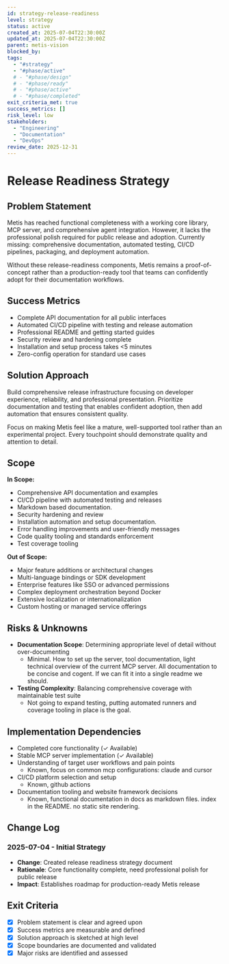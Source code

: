 ```yaml
---
id: strategy-release-readiness
level: strategy
status: active
created_at: 2025-07-04T22:30:00Z
updated_at: 2025-07-04T22:30:00Z
parent: metis-vision
blocked_by: 
tags:
  - "#strategy"
  - "#phase/active"
  # - "#phase/design"
  # - "#phase/ready"
  # - "#phase/active"
  # - "#phase/completed"
exit_criteria_met: true
success_metrics: []
risk_level: low
stakeholders: 
  - "Engineering"
  - "Documentation"
  - "DevOps"
review_date: 2025-12-31
---
```


# Release Readiness Strategy

## Problem Statement

Metis has reached functional completeness with a working core library, MCP server, and comprehensive agent integration. However, it lacks the professional polish required for public release and adoption. Currently missing: comprehensive documentation, automated testing, CI/CD pipelines, packaging, and deployment automation.

Without these release-readiness components, Metis remains a proof-of-concept rather than a production-ready tool that teams can confidently adopt for their documentation workflows.

## Success Metrics

- Complete API documentation for all public interfaces
- Automated CI/CD pipeline with testing and release automation
- Professional README and getting started guides
- Security review and hardening complete
- Installation and setup process takes <5 minutes
- Zero-config operation for standard use cases

## Solution Approach

Build comprehensive release infrastructure focusing on developer experience, reliability, and professional presentation. Prioritize documentation and testing that enables confident adoption, then add automation that ensures consistent quality.

Focus on making Metis feel like a mature, well-supported tool rather than an experimental project. Every touchpoint should demonstrate quality and attention to detail.

## Scope

**In Scope:**
- Comprehensive API documentation and examples
- CI/CD pipeline with automated testing and releases
- Markdown based documentation.
- Security hardening and review
- Installation automation and setup documentation. 
- Error handling improvements and user-friendly messages
- Code quality tooling and standards enforcement
- Test coverage tooling 
  

**Out of Scope:**
- Major feature additions or architectural changes
- Multi-language bindings or SDK development
- Enterprise features like SSO or advanced permissions
- Complex deployment orchestration beyond Docker
- Extensive localization or internationalization
- Custom hosting or managed service offerings

## Risks & Unknowns

- **Documentation Scope**: Determining appropriate level of detail without over-documenting
	- Minimal. How to set up the server, tool documentation, light technical overview of the current MCP server. All documentation to be concise and cogent. If we can fit it into a single readme we should. 
- **Testing Complexity**: Balancing comprehensive coverage with maintainable test suite
	- Not going to expand testing, putting automated runners and coverage tooling in place is the goal.



## Implementation Dependencies

- Completed core functionality (✓ Available)
- Stable MCP server implementation (✓ Available)
- Understanding of target user workflows and pain points 
	- Known, focus on common mcp configurations: claude and cursor
- CI/CD platform selection and setup 
	- Known, github actions
- Documentation tooling and website framework decisions
	- Known, functional documentation in docs as markdown files. index in the README. no static site rendering.

## Change Log

### 2025-07-04 - Initial Strategy
- **Change**: Created release readiness strategy document
- **Rationale**: Core functionality complete, need professional polish for public release
- **Impact**: Establishes roadmap for production-ready Metis release

## Exit Criteria

- [x] Problem statement is clear and agreed upon
- [x] Success metrics are measurable and defined
- [x] Solution approach is sketched at high level
- [x] Scope boundaries are documented and validated
- [x] Major risks are identified and assessed